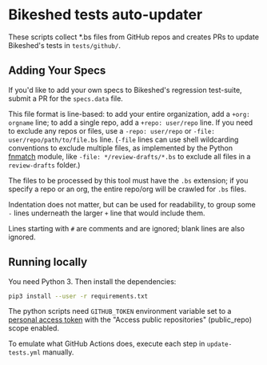 # Bikeshed tests auto-updater

These scripts collect *.bs files from GitHub repos and creates PRs to update
Bikeshed's tests in `tests/github/`.

## Adding Your Specs

If you'd like to add your own specs to Bikeshed's regression test-suite,
submit a PR for the `specs.data` file.

This file format is line-based:
to add your entire organization, add a `+org: orgname` line;
to add a single repo, add a `+repo: user/repo` line.
If you need to exclude any repos or files,
use a `-repo: user/repo`
or `-file: user/repo/path/to/file.bs` line.
(`-file` lines can use shell wildcarding conventions to exclude multiple files,
as implemented by the Python [fnmatch](https://docs.python.org/2/library/fnmatch.html) module,
like `-file: */review-drafts/*.bs` to exclude all files in a `review-drafts` folder.)

The files to be processed by this tool must have the `.bs` extension;
if you specify a repo or an org,
the entire repo/org will be crawled for `.bs` files.

Indentation does not matter, but can be used for readability,
to group some `-` lines underneath the larger `+` line that would include them.

Lines starting with `#` are comments and are ignored;
blank lines are also ignored.

## Running locally

You need Python 3. Then install the dependencies:
```bash
pip3 install --user -r requirements.txt
```

The python scripts need `GITHUB_TOKEN` environment variable set to a
[personal access token](https://github.com/settings/tokens/new) with the
"Access public repositories" (public_repo) scope enabled.

To emulate what GitHub Actions does, execute each step in `update-tests.yml` manually.
